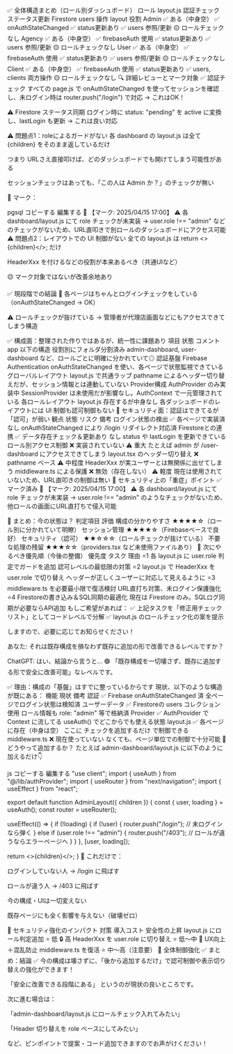 ✅ 全体構造まとめ（ロール別ダッシュボード）
ロール	layout.js	認証チェック	ステータス更新	Firestore users 操作	layout 役割
Admin	✅ ある（中身空）	✅ onAuthStateChanged	✅ status更新あり	✅ users 参照/更新	🟡 ロールチェックなし
Agency	✅ ある（中身空）	✅ firebaseAuth 使用	✅ status更新あり	✅ users 参照/更新	🟡 ロールチェックなし
User	✅ ある（中身空）	✅ firebaseAuth 使用	✅ status更新あり	✅ users 参照/更新	🟡 ロールチェックなし
Client	✅ ある（中身空）	✅ firebaseAuth 使用	✅ status更新あり	✅ users, clients 両方操作	🟡 ロールチェックなし
🔍 詳細レビューとマーク対象
✅ 認証チェック
すべての page.js で onAuthStateChanged を使ってセッションを確認し、未ログイン時は router.push("/login") で対応 → これはOK！

⚠️ Firestore ステータス同期
ログイン時に status: "pending" を active に変換し、lastLogin も更新 → これは良い対応

⚠️ 問題点1：roleによるガードがない
各 dashboard の layout.js は全て {children} をそのまま返しているだけ

つまり URLさえ直接叩けば、どのダッシュボードでも開けてしまう可能性がある

セッションチェックはあっても、「この人は Admin か？」のチェックが無い

📌 マーク：

pgsql
コピーする
編集する
📌 【マーク: 2025/04/15 17:00】
⚠️ 各 dashboard/layout.js にて role チェックが未実装
→ user.role !== "admin" などのチェックがないため、URL直叩きで別ロールのダッシュボードにアクセス可能
⚠️ 問題点2：レイアウトでの UI 制御がない
全ての layout.js は return <>{children}</>; だけ

HeaderXxx を付けるなどの役割が本来あるべき（共通UIなど）

🟡 マーク対象ではないが改善余地あり

✅ 現段階での結論
🎯 各ページはちゃんとログインチェックをしている（onAuthStateChanged → OK）

⚠️ ロールチェックが抜けている → 管理者が代理店画面などにもアクセスできてしまう構造


>>>>>>>>>>>>>>>>>>>>>>>

✅ 構成面：整理された作りではあるが、統一性に課題あり
項目	状態	コメント
app 以下の構造	役割別にフォルダ分割済み	admin-dashboard, user-dashboard など、ロールごとに明確に分かれていて◎
認証基盤	Firebase Authentication	onAuthStateChanged を使い、各ページで状態監視できている
グローバルレイアウト	layout.js で共通ラップ	pathname によるヘッダー切り替えだが、セッション情報とは連動していない
Provider構成	AuthProvider のみ実装中	SessionProvider は未使用だが影響なし。AuthContext で一元管理されている
各ロールレイアウト	layout.js 存在するが中身なし	各ダッシュボードのレイアウトには UI 制御も認可制御もない
🔐 セキュリティ面：認証はできてるが「認可」が弱い
観点	状態	リスク	備考
ログイン状態の検出	✅ 各ページで実装済	なし	onAuthStateChanged により /login リダイレクト対応済
Firestoreとの連携	✅ データ存在チェック＆更新あり	なし	status や lastLogin を更新できている
ロール別アクセス制御	❌ 実装されていない	⚠️ 重大	たとえば admin が /user-dashboard にアクセスできてしまう
layout.tsx のヘッダー切り替え	❌ pathname ベース	⚠️ 中程度	HeaderXxx が実ユーザーとは無関係に出せてしまう
middleware.ts による保護	❌ 無効（存在しない）	⚠️ 軽度	現在は使用されていないため、URL直叩きの制御は無い
🚨 セキュリティ上の「重症」ポイント
✅ マーク済み
📌 【マーク: 2025/04/15 17:00】
⚠️ 各 dashboard/layout.js にて role チェックが未実装
→ user.role !== "admin" のようなチェックがないため、他ロールの画面にURL直打ちで侵入可能

🧩 まとめ：今の状態は？
判定項目	評価
構成の分かりやすさ	★★★★☆（ロール別に分かれていて明瞭）
セッション管理	★★★★☆（Firebaseベースで良好）
セキュリティ（認可）	★★☆☆☆（ロールチェックが抜けている）
不要な処理の残留	★★★☆☆（providers.tsx など未使用ファイルあり）
🔧 次にやるべき優先順（今後の整備）
優先度	タスク	理由
⭐️1	各 layout.js に user.role 判定でガードを追加	認可レベルの最低限の対策
⭐️2	layout.js で HeaderXxx を user.role で切り替え	ヘッダーが正しくユーザーに対応して見えるように
⭐️3	middleware.ts を必要最小限で復活検討	URL直打ち対策、未ログイン保護強化
⭐️4	Firestoreの書き込み＆SQL同期の最適化	現在は Firestore のみ。SQLログ同期が必要ならAPI追加
もしご希望があれば： ✅ 上記タスクを「修正用チェックリスト」としてコードレベルで分解
✅ layout.js のロールチェック化の案を提示

しますので、必要に応じてお知らせください！






あなた:
それは既存構成を損なわず既存に追加の形で改善できるレベルですか？


ChatGPT:
はい、結論から言うと…
🟢 「既存構成を一切壊さず、既存に追加する形で安全に改善可能」なレベルです。

✅ 理由：構成の「基盤」はすでに整っているからです
現状、以下のような構造が既にある：
機能	現状	備考
認証	✅ Firebase onAuthStateChanged 済	全ページでログイン状態は検知済
ユーザーデータ	✅ Firestoreの users コレクション使用	ロール情報も role: "admin" 等で格納済
Provider	✅ AuthProvider で Context に流してる	useAuth() でどこからでも使える状態
layout.js	✅ 各ページに存在（中身は空）	ここに チェックを追加するだけ で制御できる
middleware.ts	❌ 現在使っていない	なくても、ページ単位での制御で十分可能
🔧 どうやって追加するか？
たとえば admin-dashboard/layout.js に以下のように加えるだけ👇

js
コピーする
編集する
"use client";
import { useAuth } from "@/lib/authProvider";
import { useRouter } from "next/navigation";
import { useEffect } from "react";

export default function AdminLayout({ children }) {
  const { user, loading } = useAuth();
  const router = useRouter();

  useEffect(() => {
    if (!loading) {
      if (!user) {
        router.push("/login"); // 未ログインなら弾く
      } else if (user.role !== "admin") {
        router.push("/403"); // ロールが違うならエラーページへ
      }
    }
  }, [user, loading]);

  return <>{children}</>;
}
📌 これだけで：

ログインしていない人 → /login に飛ばす

ロールが違う人 → /403 に飛ばす

今の構成・UIは一切変えない

既存ページにも全く影響を与えない（破壊ゼロ）

🔐 セキュリティ強化のインパクト
対策	導入コスト	安全性の上昇
layout.js にロール判定追加	⭐️ 低	🔒 高
HeaderXxx を user.role に切り替え	⭐️ 低〜中	🎨 UX向上＋混乱防止
middleware.ts を復活	⭐️ 中〜高（注意要）	🔐 全体制御強化
✅ まとめ：結論
✅ 今の構成は壊さずに、「後から追加するだけ」で認可制御や表示切り替えの強化ができます！

「安全に改善できる段階にある」 というのが現状の良いところです。

次に進む場合は：

「admin-dashboard/layout.js にロールチェック入れてみたい」

「Header 切り替えを role ベースにしてみたい」

など、ピンポイントで提案・コード追加できますのでお声がけください！